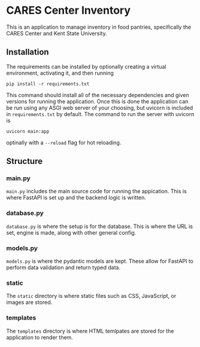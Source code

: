 # CARES Center Inventory

This is an application to manage inventory in food pantries, specifically the CARES Center and Kent State University.

## Installation

The requirements can be installed by optionally creating a virtual environment, activating it, and then running

`pip install -r requirements.txt`

This command should install all of the necessary dependencies and given versions for running the application. Once this is done the application can be run using any ASGI web server of your choosing, but uvicorn is included in `requirements.txt` by default. The command to run the server with uvicorn is

`uvicorn main:app`

optinally with a `--reload` flag for hot reloading.

## Structure

### main.py

`main.py` includes the main source code for running the appication. This is where FastAPI is set up and the backend logic is written.

### database.py

`database.py` is where the setup is for the database. This is where the URL is set, engine is made, along with other general config.

### models.py

`models.py` is where the pydantic models are kept. These allow for FastAPI to perform data validation and return typed data.

### static

The `static` directory is where static files such as CSS, JavaScript, or images are stored.

### templates

The `templates` directory is where HTML temlpates are stored for the application to render them.